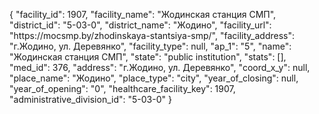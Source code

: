 {
    "facility_id": 1907,
    "facility_name": "Жодинская станция СМП",
    "district_id": "5-03-0",
    "district_name": "Жодино",
    "facility_url": "https:\/\/mocsmp.by\/zhodinskaya-stantsiya-smp\/",
    "facility_address": "г.Жодино, ул. Деревянко",
    "facility_type": null,
    "ap_1": "5",
    "name": "Жодинская станция СМП",
    "state": "public institution",
    "stats": [],
    "med_id": 376,
    "address": "г.Жодино, ул. Деревянко",
    "coord_x_y": null,
    "place_name": "Жодино",
    "place_type": "city",
    "year_of_closing": null,
    "year_of_opening": "0",
    "healthcare_facility_key": 1907,
    "administrative_division_id": "5-03-0"
}